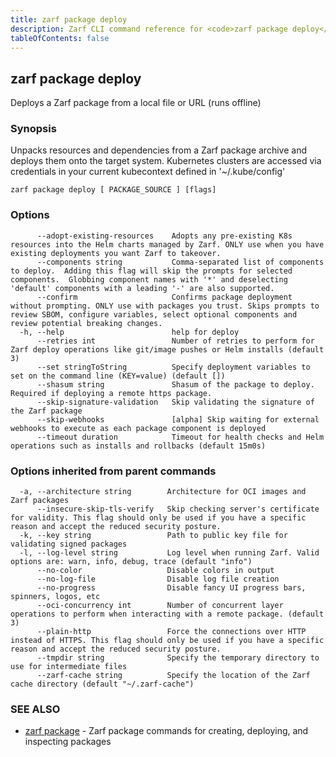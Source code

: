 ```yaml
---
title: zarf package deploy
description: Zarf CLI command reference for <code>zarf package deploy</code>.
tableOfContents: false
---
```


<!-- Page generated by Zarf; DO NOT EDIT -->

## zarf package deploy

Deploys a Zarf package from a local file or URL (runs offline)

### Synopsis

Unpacks resources and dependencies from a Zarf package archive and deploys them onto the target system.
Kubernetes clusters are accessed via credentials in your current kubecontext defined in '~/.kube/config'

```
zarf package deploy [ PACKAGE_SOURCE ] [flags]
```

### Options

```
      --adopt-existing-resources    Adopts any pre-existing K8s resources into the Helm charts managed by Zarf. ONLY use when you have existing deployments you want Zarf to takeover.
      --components string           Comma-separated list of components to deploy.  Adding this flag will skip the prompts for selected components.  Globbing component names with '*' and deselecting 'default' components with a leading '-' are also supported.
      --confirm                     Confirms package deployment without prompting. ONLY use with packages you trust. Skips prompts to review SBOM, configure variables, select optional components and review potential breaking changes.
  -h, --help                        help for deploy
      --retries int                 Number of retries to perform for Zarf deploy operations like git/image pushes or Helm installs (default 3)
      --set stringToString          Specify deployment variables to set on the command line (KEY=value) (default [])
      --shasum string               Shasum of the package to deploy. Required if deploying a remote https package.
      --skip-signature-validation   Skip validating the signature of the Zarf package
      --skip-webhooks               [alpha] Skip waiting for external webhooks to execute as each package component is deployed
      --timeout duration            Timeout for health checks and Helm operations such as installs and rollbacks (default 15m0s)
```

### Options inherited from parent commands

```
  -a, --architecture string        Architecture for OCI images and Zarf packages
      --insecure-skip-tls-verify   Skip checking server's certificate for validity. This flag should only be used if you have a specific reason and accept the reduced security posture.
  -k, --key string                 Path to public key file for validating signed packages
  -l, --log-level string           Log level when running Zarf. Valid options are: warn, info, debug, trace (default "info")
      --no-color                   Disable colors in output
      --no-log-file                Disable log file creation
      --no-progress                Disable fancy UI progress bars, spinners, logos, etc
      --oci-concurrency int        Number of concurrent layer operations to perform when interacting with a remote package. (default 3)
      --plain-http                 Force the connections over HTTP instead of HTTPS. This flag should only be used if you have a specific reason and accept the reduced security posture.
      --tmpdir string              Specify the temporary directory to use for intermediate files
      --zarf-cache string          Specify the location of the Zarf cache directory (default "~/.zarf-cache")
```

### SEE ALSO

* [zarf package](/commands/zarf_package/)	 - Zarf package commands for creating, deploying, and inspecting packages


